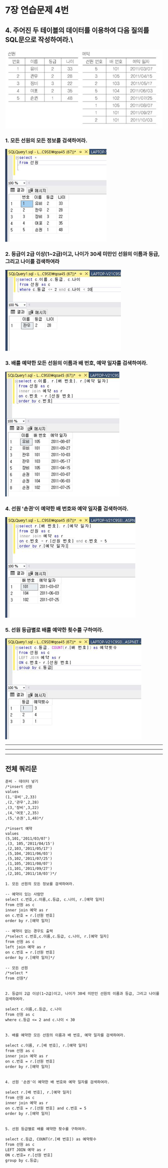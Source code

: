# 7장 연습문제 4번
## 4. 주어진 두 테이블의 데이터를 이용하여 다음 질의를 SQL문으로 작성하여라.\
![img](img/img7_prac4/7_prac_problem.JPG)
### 1. 모든 선원의 모든 정보를 검색하여라.
![img](img/img7_prac4/7_prac_1.JPG)
### 2. 등급이 2급 이상(1~2급)이고, 나이가 30세 미만인 선원의 이름과 등급, 그리고 나이를 검색하여라
![img](img/img7_prac4/7_prac_2.JPG)
### 3. 배를 예약한 모든 선원의 이름과 배 번호, 예약 일자를 검색하여라.
![img](img/img7_prac4/7_prac_3.JPG)
### 4. 선원 '손권'이 예약한 배 번호와 예약 일자를 검색하여라.
![img](img/img7_prac4/7_prac_4.JPG)
### 5. 선원 등급별로 배를 예약한 횟수를 구하여라.
![img](img/img7_prac4/7_prac_5.JPG)

---
---
---
## 전체 쿼리문
```
준비 - 데이터 넣기
/*insert 선원
values
(1,'유비',2,33)
,(2,'관우',2,28)
,(3,'장비',3,22)
,(4,'여포',2,35)
,(5,'손권',1,48)*/

/*insert 예약
values
(5,101,'2011/03/07')
,(3, 105,'2011/04/15')
,(2,103,'2011/05/17')
,(5,104,'2011/06/03')
,(5,102,'2011/07/25')
,(1,105,'2011/08/07')
,(1,101,'2011/09/27')
,(2,101,'2011/10/03')*/

1. 모든 선원의 모든 정보를 검색하여라.

-- 예약이 있는 사람만
select c.번호,c.이름,c.등급, c.나이, r.[예약 일자]
from 선원 as c
inner join 예약 as r
on c.번호 = r.[선원 번호]
order by r.[예약 일자]

-- 예약이 없는 경우도 출력
/*select c.번호,c.이름,c.등급, c.나이, r.[예약 일자]
from 선원 as c
left join 예약 as r
on c.번호 = r.[선원 번호]
order by r.[예약 일자]*/

-- 모든 선원
/*select *
from 선원*/


2. 등급이 2급 이상(1~2급)이고, 나이가 30세 미만인 선원의 이름과 등급, 그리고 나이를 검색하여라.

select c.이름,c.등급, c.나이
from 선원 as c
where c.등급 <= 2 and c.나이 < 30


3. 배를 예약한 모든 선원의 이름과 배 번호, 예약 일자를 검색하여라.

select c.이름, r.[배 번호], r.[예약 일자]
from 선원 as c
inner join 예약 as r
on c.번호 = r.[선원 번호]
order by r.[예약 일자]


4. 선원 '손권'이 예약한 배 번호와 예약 일자를 검색하여라.

select r.[배 번호], r.[예약 일자]
from 선원 as c
inner join 예약 as r
on c.번호 = r.[선원 번호] and c.번호 = 5
order by r.[예약 일자]


5. 선원 등급별로 배를 예약한 횟수를 구하여라.

select c.등급, COUNT(r.[배 번호]) as 예약횟수
from 선원 as c
LEFT JOIN 예약 as r
ON c.번호= r.[선원 번호]
group by c.등급;

```
